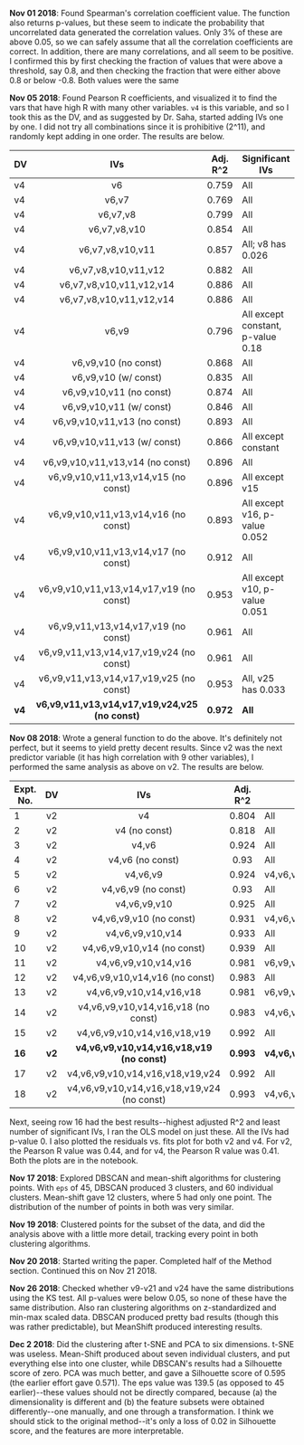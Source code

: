 **Nov 01 2018**: Found Spearman's correlation coefficient value. The function also returns p-values, but these seem to indicate the probability that uncorrelated data generated the correlation values. Only 3% of these are above 0.05, so we can safely assume that all the correlation coefficients are correct. In addition, there are many correlations, and all seem to be positive. I confirmed this by first checking the fraction of values that were above a threshold, say 0.8, and then checking the fraction that were either above 0.8 or below -0.8. Both values were the same

**Nov 05 2018**: Found Pearson R coefficients, and visualized it to find the vars that have high R with many other variables. `v4` is this variable, and so I took this as the DV, and as suggested by Dr. Saha, started adding IVs one by one. I did not try all combinations since it is prohibitive (2^11), and randomly kept adding in one order. The results are below.  



DV |IVs | Adj. R^2|Significant IVs
---|:---:|:---:|---
v4 |v6 | 0.759|All
v4 |v6,v7|0.769|All
v4 |v6,v7,v8|0.799|All
v4 |v6,v7,v8,v10|0.854|All
v4 |v6,v7,v8,v10,v11|0.857|All; v8 has 0.026
v4 |v6,v7,v8,v10,v11,v12|0.882|All
v4 |v6,v7,v8,v10,v11,v12,v14|0.886|All
v4 |v6,v7,v8,v10,v11,v12,v14|0.886|All
v4 |v6,v9|0.796|All except constant, p-value 0.18
v4 |v6,v9,v10 (no const)|0.868|All
v4 |v6,v9,v10 (w/ const)|0.835|All
v4 |v6,v9,v10,v11 (no const)|0.874|All
v4 |v6,v9,v10,v11 (w/ const)|0.846|All
v4 |v6,v9,v10,v11,v13 (no const)|0.893|All
v4 |v6,v9,v10,v11,v13 (w/ const)|0.866|All except constant
v4 |v6,v9,v10,v11,v13,v14 (no const)|0.896|All
v4 |v6,v9,v10,v11,v13,v14,v15 (no const)|0.896|All except v15
v4 |v6,v9,v10,v11,v13,v14,v16 (no const)|0.893|All except v16, p-value 0.052
v4 |v6,v9,v10,v11,v13,v14,v17 (no const)|0.912|All
v4 |v6,v9,v10,v11,v13,v14,v17,v19 (no const)|0.953|All except v10, p-value 0.051
v4 |v6,v9,v11,v13,v14,v17,v19 (no const)|0.961|All
v4 |v6,v9,v11,v13,v14,v17,v19,v24 (no const)|0.961|All
v4 |v6,v9,v11,v13,v14,v17,v19,v25 (no const)|0.953|All, v25 has 0.033
**v4** |**v6,v9,v11,v13,v14,v17,v19,v24,v25 (no const)**|**0.972**|**All**

**Nov 08 2018**: Wrote a general function to do the above. It's definitely not perfect, but it seems to yield pretty decent results. Since v2 was the next predictor variable (it has high correlation with 9 other variables), I performed the same analysis as above on v2. The results are below.  



| Expt. No. |   DV   |                     IVs                     | Adj. R^2  | Significant IVs               |
| --------- | :----: | :-----------------------------------------: | :-------: | ----------------------------- |
| 1         |   v2   |                     v4                      |   0.804   | All                           |
| 2         |   v2   |                v4 (no const)                |   0.818   | All                           |
| 3         |   v2   |                    v4,v6                    |   0.924   | All                           |
| 4         |   v2   |              v4,v6 (no const)               |   0.93    | All                           |
| 5         |   v2   |                  v4,v6,v9                   |   0.924   | v4,v6,v9                      |
| 6         |   v2   |             v4,v6,v9 (no const)             |   0.93    | All                           |
| 7         |   v2   |                v4,v6,v9,v10                 |   0.925   | All                           |
| 8         |   v2   |           v4,v6,v9,v10 (no const)           |   0.931   | v4,v6,v10                     |
| 9         |   v2   |              v4,v6,v9,v10,v14               |   0.933   | All                           |
| 10        |   v2   |         v4,v6,v9,v10,v14 (no const)         |   0.939   | All                           |
| 11        |   v2   |            v4,v6,v9,v10,v14,v16             |   0.981   | v6,v9,v10,v14,v16,v18         |
| 12        |   v2   |       v4,v6,v9,v10,v14,v16 (no const)       |   0.983   | All                           |
| 13        |   v2   |          v4,v6,v9,v10,v14,v16,v18           |   0.981   | v6,v9,v10,v14,v16,v18         |
| 14        |   v2   |     v4,v6,v9,v10,v14,v16,v18 (no const)     |   0.983   | v4,v6,v9,v10,v14,v16          |
| 15        |   v2   |        v4,v6,v9,v10,v14,v16,v18,v19         |   0.992   | All                           |
| **16**    | **v2** | **v4,v6,v9,v10,v14,v16,v18,v19 (no const)** | **0.993** | **v4,v6,v10,v14,v16,v18,v19** |
| 17        |   v2   |      v4,v6,v9,v10,v14,v16,v18,v19,v24       |   0.992   | All                           |
| 18        |   v2   | v4,v6,v9,v10,v14,v16,v18,v19,v24 (no const) |   0.993   | v4,v6,v10,v14,v16,v18,v19,v24 |

Next, seeing row 16 had the best results--highest adjusted R^2 and least number of significant IVs, I ran the OLS model on just these. All the IVs had p-value 0. I also plotted the residuals vs. fits plot for both v2 and v4. For v2, the Pearson R value was 0.44, and for v4, the Pearson R value was 0.41. Both the plots are in the notebook.

**Nov 17 2018**: Explored DBSCAN and mean-shift algorithms for clustering points. With `eps` of 45, DBSCAN produced 3 clusters, and 60 individual clusters. Mean-shift gave 12 clusters, where 5 had only one point. The distribution of the number of points in both was very similar.  

**Nov 19 2018**: Clustered points for the subset of the data, and did the analysis above with a little more detail, tracking every point in both clustering algorithms.

**Nov 20 2018**: Started writing the paper. Completed half of the Method section. Continued this on Nov 21 2018.

**Nov 26 2018**: Checked whether v9-v21 and v24 have the same distributions using the KS test. All p-values were below 0.05, so none of these have the same distribution. Also ran clustering algorithms on z-standardized and min-max scaled data. DBSCAN produced pretty bad results (though this was rather predictable), but MeanShift produced interesting results.  

**Dec 2 2018**: Did the clustering after t-SNE and PCA to six dimensions. t-SNE was useless. Mean-Shift produced about seven individual clusters, and put everything else into one cluster, while DBSCAN's results had a Silhouette score of zero. PCA was much better, and gave a Silhouette score of 0.595 (the earlier effort gave 0.571). The eps value was 139.5 (as opposed to 45 earlier)--these values should not be directly compared, because (a) the dimensionality is different and (b) the feature subsets were obtained differently--one manually, and one through a transformation. I think we should stick to the original method--it's only a loss of 0.02 in Silhouette score, and the features are more interpretable.
